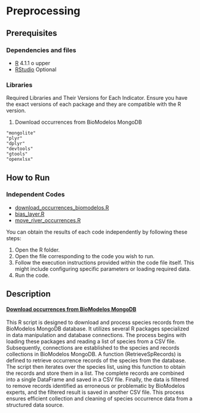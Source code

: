 # Preprocessing


## Prerequisites

### Dependencies and files

* [R](https://cran.r-project.org/mirrors.html) 4.1.1 o upper
* [RStudio](https://www.rstudio.com/products/rstudio/download/#download) Optional

### Libraries

Required Libraries and Their Versions for Each Indicator. Ensure you have the exact versions of each package and they are compatible with the R version.

1. Download occurrences from BioModelos MongoDB

```
"mongolite"
"plyr"
"dplyr"
"devtools"
"gtools"
"openxlsx"
```

## How to Run

### Independent Codes

 - [download_occurrences_biomodelos.R](https://github.com/PEM-Humboldt/biomodelos-sdm/blob/master/preprocessing/R/download_occurrences_biomodelos.R)
 - [bias_layer.R](https://github.com/PEM-Humboldt/biomodelos-sdm/blob/master/preprocessing/R/bias_layer.R)
 - [move_river_occurrences.R](https://github.com/PEM-Humboldt/biomodelos-sdm/blob/master/preprocessing/R/move_river_occurrences.R)
 

You can obtain the results of each code independently by following these steps:

1. Open the R folder.
2. Open the file corresponding to the code you wish to run.
3. Follow the execution instructions provided within the code file itself. This might include configuring specific parameters or loading required data.
4. Run the code.

## Description

#### [Download occurrences from BioModelos MongoDB](https://github.com/PEM-Humboldt/biomodelos-sdm/blob/master/postprocessing/R/check_models_constructed.R)

This R script is designed to download and process species records from the BioModelos MongoDB database. It utilizes several R packages specialized in data manipulation and database connections. The process begins with loading these packages and reading a list of species from a CSV file. Subsequently, connections are established to the species and records collections in BioModelos MongoDB. A function (RetrieveSpRecords) is defined to retrieve occurrence records of the species from the database. The script then iterates over the species list, using this function to obtain the records and store them in a list. The complete records are combined into a single DataFrame and saved in a CSV file. Finally, the data is filtered to remove records identified as erroneous or problematic by BioModelos experts, and the filtered result is saved in another CSV file. This process ensures efficient collection and cleaning of species occurrence data from a structured data source.

